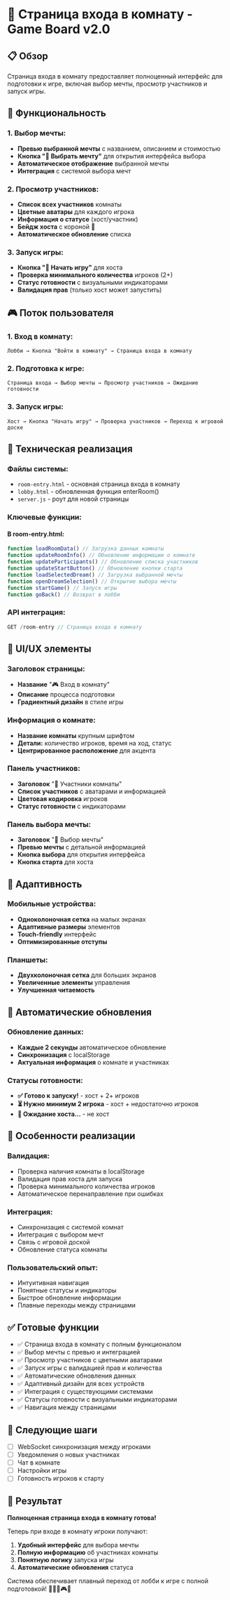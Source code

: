 # 🚪 Страница входа в комнату - Game Board v2.0

## 📋 Обзор

Страница входа в комнату предоставляет полноценный интерфейс для подготовки к игре, включая выбор мечты, просмотр участников и запуск игры.

## 🎯 Функциональность

### **1. Выбор мечты:**
- **Превью выбранной мечты** с названием, описанием и стоимостью
- **Кнопка "🌟 Выбрать мечту"** для открытия интерфейса выбора
- **Автоматическое отображение** выбранной мечты
- **Интеграция** с системой выбора мечт

### **2. Просмотр участников:**
- **Список всех участников** комнаты
- **Цветные аватары** для каждого игрока
- **Информация о статусе** (хост/участник)
- **Бейдж хоста** с короной 👑
- **Автоматическое обновление** списка

### **3. Запуск игры:**
- **Кнопка "🚀 Начать игру"** для хоста
- **Проверка минимального количества** игроков (2+)
- **Статус готовности** с визуальными индикаторами
- **Валидация прав** (только хост может запустить)

## 🎮 Поток пользователя

### **1. Вход в комнату:**
```
Лобби → Кнопка "Войти в комнату" → Страница входа в комнату
```

### **2. Подготовка к игре:**
```
Страница входа → Выбор мечты → Просмотр участников → Ожидание готовности
```

### **3. Запуск игры:**
```
Хост → Кнопка "Начать игру" → Проверка участников → Переход к игровой доске
```

## 🔧 Техническая реализация

### **Файлы системы:**
- `room-entry.html` - основная страница входа в комнату
- `lobby.html` - обновленная функция enterRoom()
- `server.js` - роут для новой страницы

### **Ключевые функции:**

#### **В room-entry.html:**
```javascript
function loadRoomData() // Загрузка данных комнаты
function updateRoomInfo() // Обновление информации о комнате
function updateParticipants() // Обновление списка участников
function updateStartButton() // Обновление кнопки старта
function loadSelectedDream() // Загрузка выбранной мечты
function openDreamSelection() // Открытие выбора мечты
function startGame() // Запуск игры
function goBack() // Возврат в лобби
```

### **API интеграция:**
```javascript
GET /room-entry // Страница входа в комнату
```

## 🎨 UI/UX элементы

### **Заголовок страницы:**
- **Название** "🎮 Вход в комнату"
- **Описание** процесса подготовки
- **Градиентный дизайн** в стиле игры

### **Информация о комнате:**
- **Название комнаты** крупным шрифтом
- **Детали:** количество игроков, время на ход, статус
- **Центрированное расположение** для акцента

### **Панель участников:**
- **Заголовок** "👥 Участники комнаты"
- **Список участников** с аватарами и информацией
- **Цветовая кодировка** игроков
- **Статус готовности** с индикаторами

### **Панель выбора мечты:**
- **Заголовок** "🌟 Выбор мечты"
- **Превью мечты** с детальной информацией
- **Кнопка выбора** для открытия интерфейса
- **Кнопка старта** для хоста

## 📱 Адаптивность

### **Мобильные устройства:**
- **Одноколоночная сетка** на малых экранах
- **Адаптивные размеры** элементов
- **Touch-friendly** интерфейс
- **Оптимизированные отступы**

### **Планшеты:**
- **Двухколоночная сетка** для больших экранов
- **Увеличенные элементы** управления
- **Улучшенная читаемость**

## 🔄 Автоматические обновления

### **Обновление данных:**
- **Каждые 2 секунды** автоматическое обновление
- **Синхронизация** с localStorage
- **Актуальная информация** о комнате и участниках

### **Статусы готовности:**
- **✅ Готово к запуску!** - хост + 2+ игроков
- **⏳ Нужно минимум 2 игрока** - хост + недостаточно игроков
- **👑 Ожидание хоста...** - не хост

## 🎯 Особенности реализации

### **Валидация:**
- Проверка наличия комнаты в localStorage
- Валидация прав хоста для запуска
- Проверка минимального количества игроков
- Автоматическое перенаправление при ошибках

### **Интеграция:**
- Синхронизация с системой комнат
- Интеграция с выбором мечт
- Связь с игровой доской
- Обновление статуса комнаты

### **Пользовательский опыт:**
- Интуитивная навигация
- Понятные статусы и индикаторы
- Быстрое обновление информации
- Плавные переходы между страницами

## ✅ Готовые функции

- ✅ Страница входа в комнату с полным функционалом
- ✅ Выбор мечты с превью и интеграцией
- ✅ Просмотр участников с цветными аватарами
- ✅ Запуск игры с валидацией прав и количества
- ✅ Автоматические обновления данных
- ✅ Адаптивный дизайн для всех устройств
- ✅ Интеграция с существующими системами
- ✅ Статусы готовности с визуальными индикаторами
- ✅ Навигация между страницами

## 🔄 Следующие шаги

- [ ] WebSocket синхронизация между игроками
- [ ] Уведомления о новых участниках
- [ ] Чат в комнате
- [ ] Настройки игры
- [ ] Готовность игроков к старту

## 🎯 Результат

**Полноценная страница входа в комнату готова!**

Теперь при входе в комнату игроки получают:
1. **Удобный интерфейс** для выбора мечты
2. **Полную информацию** об участниках комнаты
3. **Понятную логику** запуска игры
4. **Автоматические обновления** статуса

Система обеспечивает плавный переход от лобби к игре с полной подготовкой! 🚪🌟👥🎮✨
